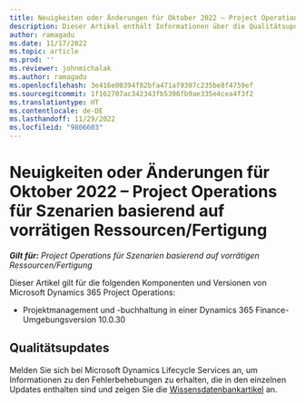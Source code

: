 ```yaml
---
title: Neuigkeiten oder Änderungen für Oktober 2022 – Project Operations für Szenarien basierend auf vorrätigen Ressourcen/Fertigung
description: Dieser Artikel enthält Informationen über die Qualitätsupdates, die in der Version vom Oktober 2022 von Microsoft Dynamics 365 Project Operations für Szenarien mit vorrätigen Ressourcen/auf Produktionsbasis zur Verfügung stehen.
author: ramagadu
ms.date: 11/17/2022
ms.topic: article
ms.prod: ''
ms.reviewer: johnmichalak
ms.author: ramagadu
ms.openlocfilehash: 3e416e00394f82bfa471af9307c235be8f4759ef
ms.sourcegitcommit: 1f162707ac342343fb5390fb9ae335e4cea4f3f2
ms.translationtype: HT
ms.contentlocale: de-DE
ms.lasthandoff: 11/29/2022
ms.locfileid: "9806603"
---
```

# <a name="whats-new-or-changed-in-project-operations-october-2022-for-stockedproduction-based-scenarios"></a>Neuigkeiten oder Änderungen für Oktober 2022 – Project Operations für Szenarien basierend auf vorrätigen Ressourcen/Fertigung

_**Gilt für:** Project Operations für Szenarien basierend auf vorrätigen Ressourcen/Fertigung_

Dieser Artikel gilt für die folgenden Komponenten und Versionen von Microsoft Dynamics 365 Project Operations:

- Projektmanagement und -buchhaltung in einer Dynamics 365 Finance-Umgebungsversion 10.0.30

## <a name="quality-updates"></a>Qualitätsupdates

Melden Sie sich bei Microsoft Dynamics Lifecycle Services an, um Informationen zu den Fehlerbehebungen zu erhalten, die in den einzelnen Updates enthalten sind und zeigen Sie die [Wissensdatenbankartikel](https://fix.lcs.dynamics.com/Issue/Details?bugId=745468) an.